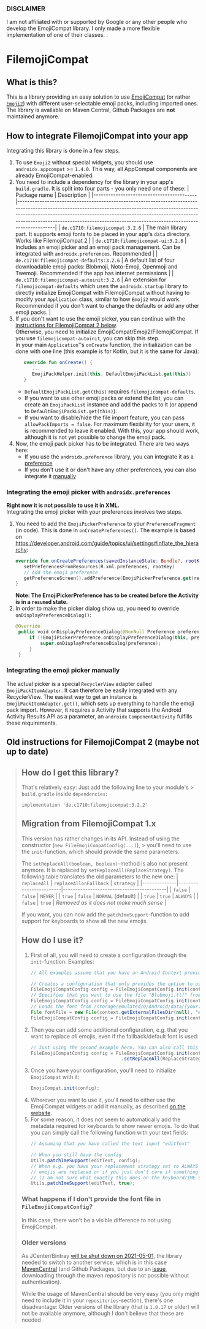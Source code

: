 ### DISCLAIMER
I am not affiliated with or supported by Google or any other people who develop the EmojiCompat library. I only made a more flexible implementation of one of their classes.
.

# FilemojiCompat
## What is this?
This is a library providing an easy solution to use [EmojiCompat](https://developer.android.com/guide/topics/ui/look-and-feel/emoji-compat) (or rather [`Emoji2`](https://developer.android.com/guide/topics/ui/look-and-feel/emoji2))
with different user-selectable emoji packs, including imported ones.  
The library is available on Maven Central, Github Packages are **not** maintained anymore.

## How to integrate FilemojiCompat into your app
Integrating this library is done in a few steps.  
1. To use `Emoji2` without special widgets, you should use `androidx.appcompat` >= `1.4.0`. This way, all AppCompat components are already EmojiCompat-enabled.
2. You need to include a dependency for the library in your app's `build.gradle`. It is split into four parts - you only need one of these:
   | Package name                             | Description                                                                                                                                                                                                                                                                                                           |
   |------------------------------------------|-----------------------------------------------------------------------------------------------------------------------------------------------------------------------------------------------------------------------------------------------------------------------------------------------------------------------|
   | `de.c1710:filemojicompat:3.2.6`          | The main library part. It supports emoji fonts to be placed in your app's `data` directory. Works like FilemojiCompat 2                                                                                                                                                                                               |
   | `de.c1710:filemojicompat-ui:3.2.6`       | Includes an emoji picker and an emoji pack management. Can be integrated with `androidx.preferences`. Recommended                                                                                                                                                                                                     |
   | `de.c1710:filemojicompat-defaults:3.2.6` | A default list of four downloadable emoji packs: Blobmoji, Noto-Emoji, Openmoji and Twemoji. Recommended if the app has internet permissions                                                                                                                                                                          |
   | `de.c1710:filemojicompat-autoinit:3.2.6` | An extension for `filemojicompat-defaults` which uses the `androidx.startup` library to directly initialize EmojiCompat with FilemojiCompat without having to modify your `Application` class, similar to how `Emoji2` would work. Recommended if you don't want to change the defaults or add any other emoji packs. |
3. If you don't want to use the emoji picker, you can continue with the [instructions for FilemojiCompat 2 below](#old-instructions-for-filemojicompat-2-maybe-not-up-to-date).  
   Otherwise, you need to initialize EmojiCompat/Emoji2/FilemojiCompat. If you use `filemojicompat-autoinit`, you can skip this step.  
   In your main `Application`''s `onCreate` function, the initialization can be done with one line (this example is for Kotlin, but it is the same for Java):
   ```kotlin
      override fun onCreate() {
         ...
         EmojiPackHelper.init(this, DefaultEmojiPackList.get(this))
      }
   ```
   - `DefaultEmojiPackList.get(this)` requires `filemojicompat-defaults`.
   - If you want to use other emoji packs or extend the list, you can create an `EmojiPackList` instance and add the packs to it (or append to `DefaultEmojiPackList.get(this)`).
   - If you want to disable/hide the file import feature, you can pass `allowPackImports = false`. For maximum flexibility for your users, it is recommended to leave it enabled.
   With this, your app should work, although it is not yet possible to change the emoji pack.
4. Now, the emoji pack picker has to be integrated. There are two ways here:
     - If you use the `androidx.preference` library, you can integrate it as a [preference](#integrating-the-emoji-picker-with-androidxpreferences)
     - If you don't use it or don't have any other preferences, you can also integrate it [manually](#integrating-the-emoji-picker-manually)

### Integrating the emoji picker with `androidx.preferences`
**Right now it is not possible to use it in XML.**  
Integrating the emoji picker with your preferences involves two steps.
1. You need to add the `EmojiPickerPreference` to your `PreferenceFragment` (in code).
   This is done in `onCreatePreferences()`. The example is based on https://developer.android.com/guide/topics/ui/settings#inflate_the_hierarchy:
   ```kotlin
   override fun onCreatePreferences(savedInstanceState: Bundle?, rootKey: String?) {
      setPreferencesFromResources(R.xml.preferences, rootKey)
      // Add the emoji preference
      getPreferenceScreen().addPreference(EmojiPickerPreference.get(requireActivity(), null))
   }
   ```
   **Note: The EmojiPickerPreference has to be created before the Activity is in a `resume`d state.**
2. In order to make the picker dialog show up, you need to override `onDisplayPreferenceDialog()`:
   ```kotlin
   @Override
    public void onDisplayPreferenceDialog(@NonNull Preference preference) {
        if (!EmojiPickerPreference.onDisplayPreferenceDialog(this, preference)) {
            super.onDisplayPreferenceDialog(preference);
        }
    }
   ```

### Integrating the emoji picker manually
The actual picker is a special `RecyclerView` adapter called `EmojiPackItemAdapter`.
It can therefore be easily integrated with any RecyclerView.
The easiest way to get an instance is `EmojiPackItemAdapter.get()`, which sets up everything to handle the emoji pack import.
However, it requires a Activity that supports the Android Activity Results API as a parameter, an `androidx` `ComponentActivity` fulfills these requirements.

## Old instructions for FilemojiCompat 2 (maybe not up to date)
> ## How do I get this library?
> That's relatively easy: Just add the following line to your module's > `build.gradle` inside `dependencies`:
> ```
> implementation 'de.c1710:filemojicompat:3.2.2'
> ```
> 
> ## Migration from FilemojiCompat 1.x
> This version has rather changes in its API.
> Instead of using the constructor (`new FileEmojiCompatConfig(...)`), > you'll need to use the `init`-function,
> which should provide the same parameters.
> 
> The `setReplaceAll(boolean, boolean)`-method is also not present anymore.
> It is replaced by `setReplaceAll(ReplaceStrategy)`.
> The following table translates the old parameters to the new one:
> | `replaceAll` | `replaceAllonFallback` | `strategy`                               |
> |--------------|------------------------|------------------------------------------|
> | `false`      | `false`                | `NEVER`                                  |
> | `true`       | `false`                | `NORMAL` (default)                       |
> | `true`       | `true`                 | `ALWAYS`                                 |
> | `false`      | `true`                 | _Removed as it does not make much sense_ |
> 
> If you want, you can now add the `patchImeSupport`-function to add support for keyboards to show all the new emojis.
> 
> ## How do I use it?
> 1. First of all, you will need to create a configuration through the `init`-function.
>    Examples:
>    ```java
>    // All examples assume that you have an Android Context provided
>    
>    // Creates a configuration that only provides the option to use a custom emoji font
>    FileEmojiCompatConfig config = FileEmojiCompatConfig.init(context);
>    // Specifies that you want to use the file "Blobmoji.ttf" from the src/main/assets directory
>    FileEmojiCompatConfig config = FileEmojiCompatConfig.init(context, null, "Blobmoji.ttf");
>    // Loads the font from /storage/emulated/0/Android/data/[your.app.package]/files/Blobmoji.ttf (if provided; otherwise a default/fallback is used)
>    File fontFile = new File(context.getExternalFilesDir(null), "emoji/Blobmoji.ttf");
>    FileEmojiCompatConfig config = FileEmojiCompatConfig.init(context, fontFile);
>    ```
> 2. Then you can add some additional configuration, e.g. that you want to replace _all_ emojis, even 
>    if the fallback/default font is used:
>    ```java
>    // Just using the second example here. You can also call this function separately.
>    FileEmojiCompatConfig config = FileEmojiCompatConfig.init(context, null, "Blobmoji.ttf")
>                                     .setReplaceAll(ReplaceStrategy.ALWAYS);
>    ```
> 3. Once you have your configuration, you'll need to initialize `EmojiCompat` with it:
>    ```java
>    EmojiCompat.init(config);
>    ```
> 4. Wherever you want to use it, you'll need to either use the EmojiCompat widgets or add it manually,
>    as described [on the website](https://developer.android.com/guide/topics/ui/look-and-feel/emoji-compat#using-widgets-with-appcompat).
> 5. For some reason, it does not seem to automatically add the metadata required for keyboards to show
>    newer emojis. To do that you can simply call the following function with your text fields:
>    ```java
>    // Assuming that you have called the text input "editText"
>    
>    // When you still have the config
>    Utils.patchImeSupport(editText, config);
>    // When e.g. you have your replacement strategy set to ALWAYS and therefore can be sure that all 
>    // emojis are replaced or if you just don't care if something is a bit odd
>    // (I am not sure what exactly this does on the keyboard/IME side).
>    Utils.patchImeSupport(editText, true);
>    ```
> ### What happens if I don't provide the font file in `FileEmojiCompatConfig`?
> In this case, there won't be a visible difference to not using EmojiCompat.  
> 
> ### Older versions
> As JCenter/Bintray [will be shut down on 2021-05-01](https://jfrog.com/blog/into-the-sunset-bintray-jcenter-gocenter-and-chartcenter/), the library needed to switch to another service, which is in this case [MavenCentral](https://search.maven.org/artifact/de.c1710/filemojicompat) (and Github Packages, but due to an [issue](https://github.community/t/download-from-github-package-registry-without-authentication/14407/7), downloading through the maven repository is not possible without authentication).  
> 
> While the usage of MavenCentral should be very easy (you only might need to include it in your `repositories`-section), there's one disadvantage: Older versions of the library (that is  `1.0.17` or older) will not be available anymore, although I don't believe that these are needed
